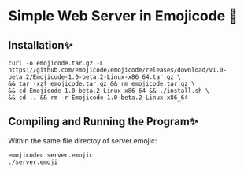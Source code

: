 # Simple Web Server in Emojicode 🍇

## Installation✨
```
curl -o emojicode.tar.gz -L https://github.com/emojicode/emojicode/releases/download/v1.0-beta.2/Emojicode-1.0-beta.2-Linux-x86_64.tar.gz \
&& tar -xzf emojicode.tar.gz && rm emojicode.tar.gz \
&& cd Emojicode-1.0-beta.2-Linux-x86_64 && ./install.sh \
&& cd .. && rm -r Emojicode-1.0-beta.2-Linux-x86_64
``` 

## Compiling and Running the Program✨
Within the same file directoy of server.emojic:
```
emojicodec server.emojic
./server.emoji
``` 
